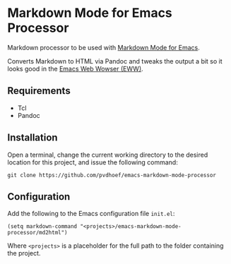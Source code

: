 # Markdown Mode for Emacs Processor

Markdown processor to be used with [Markdown Mode for Emacs](https://jblevins.org/projects/markdown-mode).

Converts Markdown to HTML via Pandoc and tweaks the output a bit so it looks good in the
[Emacs Web Wowser (EWW)](https://www.gnu.org/software/emacs/manual/html_mono/eww.html).

## Requirements

- Tcl
- Pandoc

## Installation

Open a terminal, change the current working directory to the desired location for this project,
and issue the following command:

```
git clone https://github.com/pvdhoef/emacs-markdown-mode-processor
```

## Configuration

Add the following to the Emacs configuration file `init.el`:

```
(setq markdown-command "<projects>/emacs-markdown-mode-processor/md2html")
```

Where `<projects>` is a placeholder for the full path to the folder containing the project.
